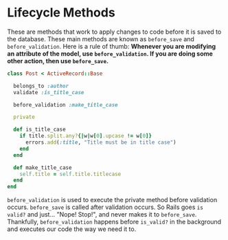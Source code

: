 # Lifecycle Methods

These are methods that work to apply changes to code before it is saved to the database. These main methods are known as `before_save` and `before_validation`. Here is a rule of thumb: **Whenever you are modifying an attribute of the model, use `before_validation`. If you are doing some other action, then use `before_save`.**

```ruby
class Post < ActiveRecord::Base

  belongs_to :author
  validate :is_title_case

  before_validation :make_title_case

  private

  def is_title_case
    if title.split.any?{|w|w[0].upcase != w[0]}
      errors.add(:title, "Title must be in title case")
    end
  end

  def make_title_case
    self.title = self.title.titlecase
  end
end
```
 `before_validation` is used to execute the private method before validation occurs. `before_save` is called after validation occurs. So Rails goes `is valid?` and just... "Nope! Stop!", and never makes it to `before_save`. Thankfully, `before_validation` happens before `is_valid?` in the background and executes our code the way we need it to.
